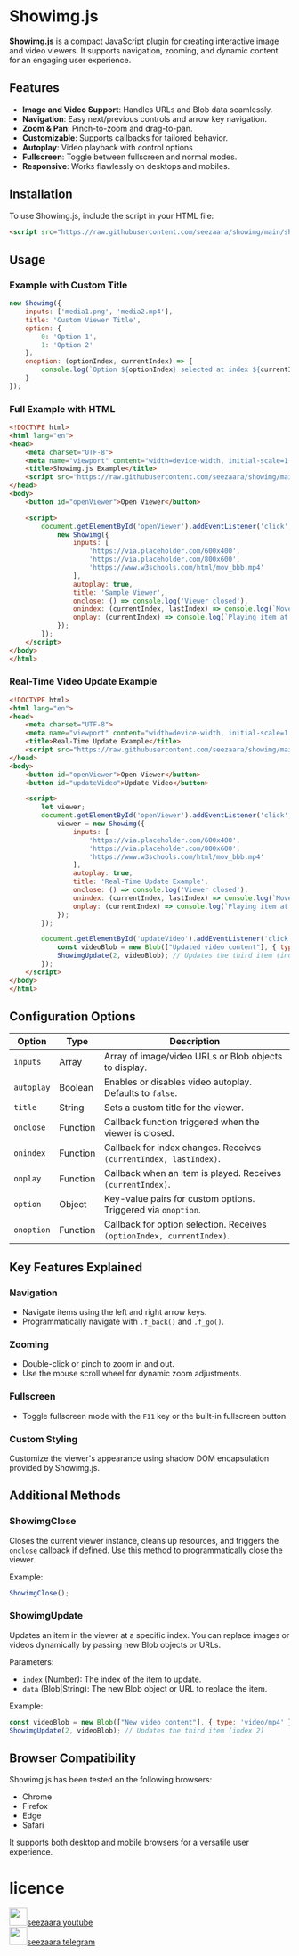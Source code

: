# Showimg.js

**Showimg.js** is a compact JavaScript plugin for creating interactive image and video viewers. It supports navigation, zooming, and dynamic content for an engaging user experience.



## Features

- **Image and Video Support**: Handles URLs and Blob data seamlessly.
- **Navigation**: Easy next/previous controls and arrow key navigation.
- **Zoom & Pan**: Pinch-to-zoom and drag-to-pan.
- **Customizable**: Supports callbacks for tailored behavior.
- **Autoplay**: Video playback with control options
- **Fullscreen**: Toggle between fullscreen and normal modes.
- **Responsive**: Works flawlessly on desktops and mobiles.



## Installation

To use Showimg.js, include the script in your HTML file:

```html
<script src="https://raw.githubusercontent.com/seezaara/showimg/main/showimg.min.js"></script>
```



## Usage

### Example with Custom Title

```javascript
new Showimg({
    inputs: ['media1.png', 'media2.mp4'],
    title: 'Custom Viewer Title',
    option: {
        0: 'Option 1',
        1: 'Option 2'
    },
    onoption: (optionIndex, currentIndex) => {
        console.log(`Option ${optionIndex} selected at index ${currentIndex}`);
    }
});
```

### Full Example with HTML

```html
<!DOCTYPE html>
<html lang="en">
<head>
    <meta charset="UTF-8">
    <meta name="viewport" content="width=device-width, initial-scale=1.0">
    <title>Showimg.js Example</title>
    <script src="https://raw.githubusercontent.com/seezaara/showimg/main/showimg.min.js"></script>
</head>
<body>
    <button id="openViewer">Open Viewer</button>

    <script>
        document.getElementById('openViewer').addEventListener('click', () => {
            new Showimg({
                inputs: [
                    'https://via.placeholder.com/600x400',
                    'https://via.placeholder.com/800x600',
                    'https://www.w3schools.com/html/mov_bbb.mp4'
                ],
                autoplay: true,
                title: 'Sample Viewer',
                onclose: () => console.log('Viewer closed'),
                onindex: (currentIndex, lastIndex) => console.log(`Moved from ${lastIndex} to ${currentIndex}`),
                onplay: (currentIndex) => console.log(`Playing item at index ${currentIndex}`)
            });
        });
    </script>
</body>
</html>
```

### Real-Time Video Update Example

```html
<!DOCTYPE html>
<html lang="en">
<head>
    <meta charset="UTF-8">
    <meta name="viewport" content="width=device-width, initial-scale=1.0">
    <title>Real-Time Update Example</title>
    <script src="https://raw.githubusercontent.com/seezaara/showimg/main/showimg.min.js"></script>
</head>
<body>
    <button id="openViewer">Open Viewer</button>
    <button id="updateVideo">Update Video</button>

    <script>
        let viewer;
        document.getElementById('openViewer').addEventListener('click', () => {
            viewer = new Showimg({
                inputs: [
                    'https://via.placeholder.com/600x400',
                    'https://via.placeholder.com/800x600',
                    'https://www.w3schools.com/html/mov_bbb.mp4'
                ],
                autoplay: true,
                title: 'Real-Time Update Example',
                onclose: () => console.log('Viewer closed'),
                onindex: (currentIndex, lastIndex) => console.log(`Moved from ${lastIndex} to ${currentIndex}`),
                onplay: (currentIndex) => console.log(`Playing item at index ${currentIndex}`)
            });
        });

        document.getElementById('updateVideo').addEventListener('click', () => {
            const videoBlob = new Blob(["Updated video content"], { type: 'video/mp4' }); // Example Blob
            ShowimgUpdate(2, videoBlob); // Updates the third item (index 2)
        });
    </script>
</body>
</html>
```



## Configuration Options

| Option     | Type     | Description                                                            |
| ---------- | -------- | ---------------------------------------------------------------------- |
| `inputs`   | Array    | Array of image/video URLs or Blob objects to display.                  |
| `autoplay` | Boolean  | Enables or disables video autoplay. Defaults to `false`.               |
| `title`    | String   | Sets a custom title for the viewer.                                    |
| `onclose`  | Function | Callback function triggered when the viewer is closed.                 |
| `onindex`  | Function | Callback for index changes. Receives `(currentIndex, lastIndex)`.      |
| `onplay`   | Function | Callback when an item is played. Receives `(currentIndex)`.            |
| `option`   | Object   | Key-value pairs for custom options. Triggered via `onoption`.          |
| `onoption` | Function | Callback for option selection. Receives `(optionIndex, currentIndex)`. |



## Key Features Explained

### Navigation

- Navigate items using the left and right arrow keys.
- Programmatically navigate with `.f_back()` and `.f_go()`.

### Zooming

- Double-click or pinch to zoom in and out.
- Use the mouse scroll wheel for dynamic zoom adjustments.

### Fullscreen

- Toggle fullscreen mode with the `F11` key or the built-in fullscreen button.

### Custom Styling

Customize the viewer's appearance using shadow DOM encapsulation provided by Showimg.js.


## Additional Methods

### ShowimgClose

Closes the current viewer instance, cleans up resources, and triggers the `onclose` callback if defined. Use this method to programmatically close the viewer.

Example:

```javascript
ShowimgClose();
```

### ShowimgUpdate

Updates an item in the viewer at a specific index. You can replace images or videos dynamically by passing new Blob objects or URLs.

Parameters:
- `index` (Number): The index of the item to update.
- `data` (Blob|String): The new Blob object or URL to replace the item.

Example:

```javascript
const videoBlob = new Blob(["New video content"], { type: 'video/mp4' });
ShowimgUpdate(2, videoBlob); // Updates the third item (index 2)
```



## Browser Compatibility

Showimg.js has been tested on the following browsers:

- Chrome
- Firefox
- Edge
- Safari

It supports both desktop and mobile browsers for a versatile user experience.



# licence
 <p>
    <img width="32px" src="https://raw.githubusercontent.com/seezaara/RocketV2ray/main/doc/logo.png"><a href="https://www.youtube.com/@seezaara">seezaara youtube</a>
<br>
    <img width="32px" src="https://raw.githubusercontent.com/seezaara/RocketV2ray/main/doc/logo.png"><a href="https://t.me/seezaara">seezaara telegram</a>
</p>

